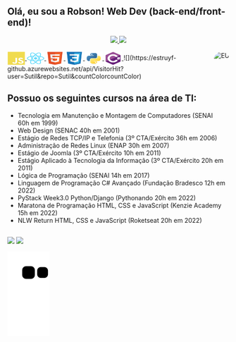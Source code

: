 ## Olá, eu sou a Robson! Web Dev (back-end/front-end)!
<div align="center">
  <a href="https://github.com/DevAvagliano">
  <img height="180em" src="https://github-readme-stats.vercel.app/api?username=DevAvagliano&show_icons=true&theme=dracula&include_all_commits=true&count_private=true"/>
  <img height="180em" src="https://github-readme-stats.vercel.app/api/top-langs/?username=DevAvagliano&layout=compact&langs_count=7&theme=dracula"/>
</div>

<div style="display: inline_block"><br>
  <img align="center" alt="Java Script" height="30" width="40" src="https://raw.githubusercontent.com/devicons/devicon/master/icons/javascript/javascript-plain.svg">
  <img align="center" alt="React" height="30" width="40" src="https://raw.githubusercontent.com/devicons/devicon/master/icons/react/react-original.svg">
  <img align="center" alt="HTML5" height="30" width="40" src="https://raw.githubusercontent.com/devicons/devicon/master/icons/html5/html5-original.svg">
  <img align="center" alt="CSS3" height="30" width="40" src="https://raw.githubusercontent.com/devicons/devicon/master/icons/css3/css3-original.svg">
  <img align="center" alt="Python" height="30" width="40" src="https://raw.githubusercontent.com/devicons/devicon/master/icons/python/python-original.svg">
  <img align="center" alt="Rafa-Csharp" height="30" width="40" src="https://raw.githubusercontent.com/devicons/devicon/master/icons/csharp/csharp-original.svg">
  <a href="https://www.99freelas.com.br/user/robson-avagliano" target="_blank"><img align="right" alt="EU" height="150" style="border-radius:50px;" src="https://99freelas.s3-sa-east-1.amazonaws.com/profile/210x210/robson-avagliano.jpg?m=1650997160213" href="https://www.99freelas.com.br/user/robson-avagliano"></a>
 ![](https://estruyf-github.azurewebsites.net/api/VisitorHit?user=Sutil&repo=Sutil&countColorcountColor)

</div>

## Possuo os seguintes cursos na área de TI:
  - Tecnologia em Manutenção e Montagem de Computadores (SENAI 60h em 1999)
  - Web Design (SENAC 40h em 2001) 
  - Estágio de Redes TCP/IP e Telefonia (3º CTA/Exército 36h em 2006)
  - Administração de Redes Linux (ENAP 30h em 2007)
  - Estágio de Joomla (3º CTA/Exército 10h em 2011)
  - Estágio Aplicado à Tecnologia da Informação (3º CTA/Exército 20h em 2011)
  - Lógica de Programação (SENAI 14h em 2017)
  - Linguagem de Programação C# Avançado (Fundação Bradesco 12h em 2022)
  - PyStack Week3.0 Python/Django (Pythonando 20h em 2022)
  - Maratona de Programação HTML, CSS e JavaScript (Kenzie Academy 15h em 2022)
  - NLW Return HTML, CSS e JavaScript (Roketseat 20h em 2022)
  
  ##
<div>
    <a href = "mailto:robson.avagliano@gmail.com"><img src="https://img.shields.io/badge/-Gmail-%23333?style=for-the-badge&logo=gmail&logoColor=white" target="_blank"></a>
    <a href="https://www.linkedin.com/in/robson-rodrigues-5687a341" target="_blank"><img src="https://img.shields.io/badge/-LinkedIn-%230077B5?style=for-the-badge&logo=linkedin&logoColor=white" target="_blank"></a>
   

  ![Snake animation](https://github.com/rafaballerini/rafaballerini/blob/output/github-contribution-grid-snake.svg)
</div>
